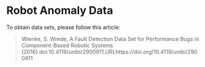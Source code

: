 # Robot Anomaly Data

To obtain data sets, please follow this article:
> Wienke,    S.   Wrede,    A   Fault   Detection   Data   Set   for   Performance   Bugs   in   Component-Based   Robotic   Systems   (2016).doi:10.4119/unibi/2900911.URLhttps://doi.org/10.4119/unibi/2900911
